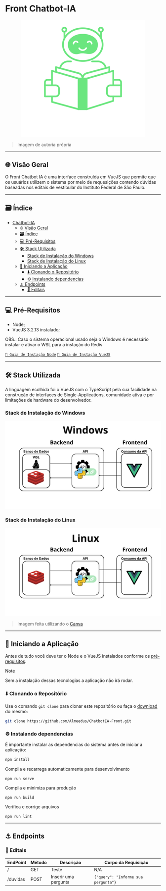 # Front Chatbot-IA

<center>

![Logo ChatbotIA](https://raw.githubusercontent.com/Almeedus/Chatbot-IA/refs/heads/main/src/Logo.png)

</center>

> Imagem de autoria própria


<hr>

## 🌐 Visão Geral
O Front Chatbot IA é uma interface construída em VueJS que permite que os usuários utilizem o sistema por meio de requesições contendo dúvidas baseadas nos editais de vestibular do Instituto Federal de São Paulo.

<hr>

## 🗃️ Índice
- [Chatbot-IA](#chatbot-ia)
  - [🌐 Visão Geral](#-visão-geral)
  - [🗃️ Índice](#️-índice)
  - [💻 Pré-Requisitos](#-pré-requisitos)
  - [🛠️ Stack Utilizada](#️-stack-utilizada)
    - [Stack de Instalação do Windows](#stack-de-instalação-do-windows)
    - [Stack de Instalação do Linux](#stack-de-instalação-do-linux)
  - [🚩 Iniciando a Aplicação](#-iniciando-a-aplicação)
    - [⬇️ Clonando o Repositório](#️-clonando-o-repositório)
    - [⚙️ Instalando dependencias](#️-instalando-dependencias)
  - [⚓ Endpoints](#-endpoints)
    - [📒 Editais](#-editais)
<hr>

## 💻 Pré-Requisitos
- Node; 
- VueJS 3.2.13 instalado;


OBS.: Caso o sistema operacional usado seja o Windows é necessário instalar e ativar o WSL para a instação do Redis

[`📗 Guia de Instação Node`](https://nodejs.org/pt)
[`📙 Guia de Instação VueJS`](https://www.npmjs.com/package/vue/v/3.2.13)

<hr>

## 🛠️ Stack Utilizada
A linguagem ecolhida foi o VueJS com o TypeScript pela sua facilidade na construção de interfaces de Single-Applications, comunidade ativa e por limitações de hardware do desenvolvedor. 

### Stack de Instalação do Windows
![Diagrama da Stack](https://raw.githubusercontent.com/Almeedus/Chatbot-IA/refs/heads/main/src/diagrama-stack-windows.png)

### Stack de Instalação do Linux
![Diagrama da Stack](https://raw.githubusercontent.com/Almeedus/Chatbot-IA/refs/heads/main/src/diagrama-stack-linux.png)
> Imagem feita utilizando o [Canva](https://www.canva.com/)

<hr>

## 🚩 Iniciando a Aplicação
Antes de tudo você deve ter o Node e o VueJS instalados conforme os [pré-requisitos](#-pré-requisitos).

> [!NOTE]
> Sem a instalação dessas tecnologias a aplicação não irá rodar.

### ⬇️ Clonando o Repositório
Use o comando `git clone` para clonar este repositório ou faça o [download](https://github.com/Almeedus/ChatbotIA-Front/archive/refs/heads/main.zip) do mesmo:
```bash
git clone https://github.com/Almeedus/ChatbotIA-Front.git
```

### ⚙️ Instalando dependencias 
É importante instalar as dependencias do sistema antes de iniciar a aplicação:
```bash
npm install
```

Compila e recarrega automaticamente para desenvolvimento
```
npm run serve
```

Compila e minimiza para produção
```
npm run build
```

Verifica e corrige arquivos
```
npm run lint
```

<hr>

## ⚓ Endpoints

### 📒 Editais
| EndPoint | Método | Descrição | Corpo da Requisição |
| --- | --- | --- | --- |
| / | GET | Teste | N/A |
| /duvidas | POST| Inserir uma pergunta | `{"query": "Informe sua pergunta"}` |
